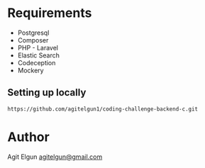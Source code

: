 # Requirements
- Postgresql 
- Composer
- PHP - Laravel
- Elastic Search
- Codeception
- Mockery

## Setting up locally

```
https://github.com/agitelgun1/coding-challenge-backend-c.git
```

# Author

Agit Elgun <agitelgun@gmail.com>
